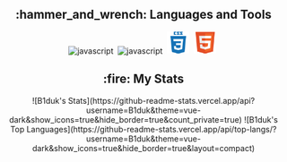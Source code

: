 
<div align="center" gap="4px">



<div align="center">
    <h2> :hammer_and_wrench: Languages and Tools </h2>
    <img src="https://cdn.jsdelivr.net/gh/devicons/devicon/icons/javascript/javascript-original.svg" alt="javascript" width="45" height="45"/>&nbsp;
    <img src="https://cdn.jsdelivr.net/gh/devicons/devicon/icons/react/react-original.svg" alt="javascript" width="45" height="45"/>&nbsp;
    <img src="https://github.com/devicons/devicon/blob/master/icons/css3/css3-plain-wordmark.svg"  title="CSS3" alt="CSS" width="40" height="40"/>&nbsp;
    <img src="https://github.com/devicons/devicon/blob/master/icons/html5/html5-original.svg" title="HTML5" alt="HTML" width="40" height="40"/>&nbsp;
</div>
    
<div align="center">
    <h2>:fire: My Stats</h2>
    ![B1duk's Stats](https://github-readme-stats.vercel.app/api?username=B1duk&theme=vue-dark&show_icons=true&hide_border=true&count_private=true)
    ![B1duk's Top Languages](https://github-readme-stats.vercel.app/api/top-langs/?username=B1duk&theme=vue-dark&show_icons=true&hide_border=true&layout=compact)
</div>
